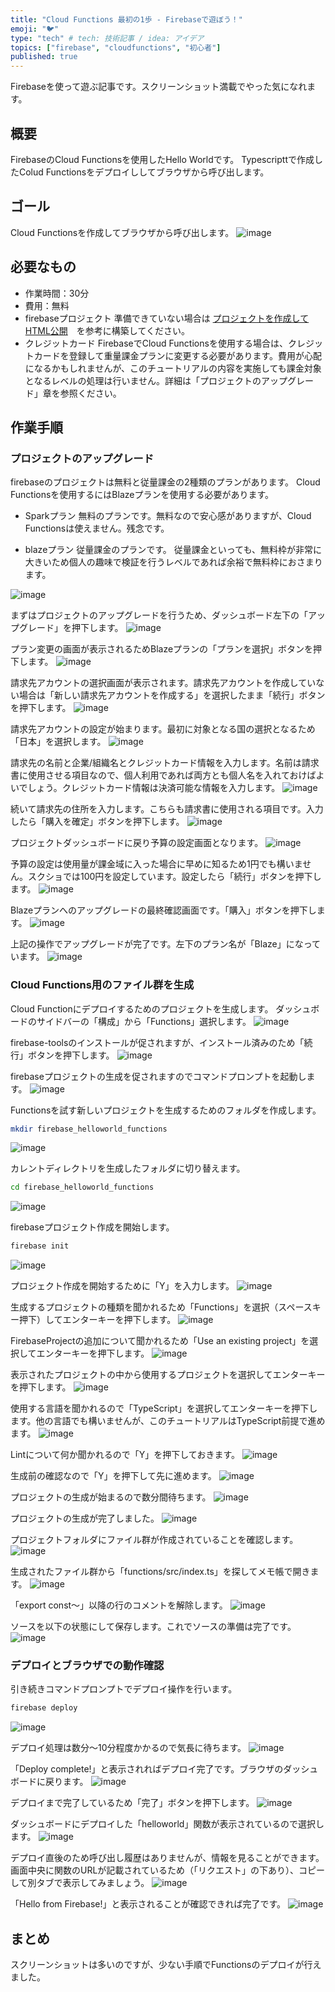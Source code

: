 ```yaml
---
title: "Cloud Functions 最初の1歩 - Firebaseで遊ぼう！"
emoji: "🐦"
type: "tech" # tech: 技術記事 / idea: アイデア
topics: ["firebase", "cloudfunctions", "初心者"]
published: true
---
```

Firebaseを使って遊ぶ記事です。スクリーンショット満載でやった気になれます。

## 概要
FirebaseのCloud Functionsを使用したHello Worldです。
Typescripttで作成したColud Functionsをデプロイししてブラウザから呼び出します。

## ゴール
Cloud Functionsを作成してブラウザから呼び出します。
![image](/images/firebase_helloworld_functions/firebase_helloworld_functions_goal.png)

## 必要なもの
- 作業時間：30分
- 費用：無料
- firebaseプロジェクト
    準備できていない場合は [プロジェクトを作成してHTML公開](https://zenn.dev/sway/articles/firebase_helloworld_hosting)　を参考に構築してください。
- クレジットカード
    FirebaseでCloud Functionsを使用する場合は、クレジットカードを登録して重量課金プランに変更する必要があります。費用が心配になるかもしれませんが、このチュートリアルの内容を実施しても課金対象となるレベルの処理は行いません。詳細は「プロジェクトのアップグレード」章を参照ください。

## 作業手順

### プロジェクトのアップグレード

firebaseのプロジェクトは無料と従量課金の2種類のプランがあります。
Cloud Functionsを使用するにはBlazeプランを使用する必要があります。

- Sparkプラン
   無料のプランです。無料なので安心感がありますが、Cloud Functionsは使えません。残念です。

- blazeプラン
   従量課金のプランです。
   従量課金といっても、無料枠が非常に大きいため個人の趣味で検証を行うレベルであれば余裕で無料枠におさまります。

![image](/images/firebase_helloworld_functions/firebase_helloworld_functions_tutorial_101.png)

まずはプロジェクトのアップグレードを行うため、ダッシュボード左下の「アップグレード」を押下します。
![image](/images/firebase_helloworld_functions/firebase_helloworld_functions_tutorial_201.png)

プラン変更の画面が表示されるためBlazeプランの「プランを選択」ボタンを押下します。
![image](/images/firebase_helloworld_functions/firebase_helloworld_functions_tutorial_202.png)

請求先アカウントの選択画面が表示されます。請求先アカウントを作成していない場合は「新しい請求先アカウントを作成する」を選択したまま「続行」ボタンを押下します。
![image](/images/firebase_helloworld_functions/firebase_helloworld_functions_tutorial_203.png)

請求先アカウントの設定が始まります。最初に対象となる国の選択となるため「日本」を選択します。
![image](/images/firebase_helloworld_functions/firebase_helloworld_functions_tutorial_204.png)

請求先の名前と企業/組織名とクレジットカード情報を入力します。名前は請求書に使用させる項目なので、個人利用であれば両方とも個人名を入れておけばよいでしょう。クレジットカード情報は決済可能な情報を入力します。
![image](/images/firebase_helloworld_functions/firebase_helloworld_functions_tutorial_205.png)

続いて請求先の住所を入力します。こちらも請求書に使用される項目です。入力したら「購入を確定」ボタンを押下します。
![image](/images/firebase_helloworld_functions/firebase_helloworld_functions_tutorial_206.png)

プロジェクトダッシュボードに戻り予算の設定画面となります。
![image](/images/firebase_helloworld_functions/firebase_helloworld_functions_tutorial_207.png)

予算の設定は使用量が課金域に入った場合に早めに知るため1円でも構いません。スクショでは100円を設定しています。設定したら「続行」ボタンを押下します。
![image](/images/firebase_helloworld_functions/firebase_helloworld_functions_tutorial_208.png)

Blazeプランへのアップグレードの最終確認画面です。「購入」ボタンを押下します。
![image](/images/firebase_helloworld_functions/firebase_helloworld_functions_tutorial_209.png)

上記の操作でアップグレードが完了です。左下のプラン名が「Blaze」になっています。
![image](/images/firebase_helloworld_functions/firebase_helloworld_functions_tutorial_210.png)

### Cloud Functions用のファイル群を生成

Cloud Functionにデプロイするためのプロジェクトを生成します。
ダッシュボードのサイドバーの「構成」から「Functions」選択します。
![image](/images/firebase_helloworld_functions/firebase_helloworld_functions_tutorial_301.png)

firebase-toolsのインストールが促されますが、インストール済みのため「続行」ボタンを押下します。
![image](/images/firebase_helloworld_functions/firebase_helloworld_functions_tutorial_302.png)

firebaseプロジェクトの生成を促されますのでコマンドプロンプトを起動します。
![image](/images/firebase_helloworld_functions/firebase_helloworld_functions_tutorial_303.png)

Functionsを試す新しいプロジェクトを生成するためのフォルダを作成します。
```bash
mkdir firebase_helloworld_functions
```
![image](/images/firebase_helloworld_functions/firebase_helloworld_functions_tutorial_304.png)

カレントディレクトリを生成したフォルダに切り替えます。
```bash
cd firebase_helloworld_functions
```
![image](/images/firebase_helloworld_functions/firebase_helloworld_functions_tutorial_305.png)

firebaseプロジェクト作成を開始します。
```bash
firebase init
```
![image](/images/firebase_helloworld_functions/firebase_helloworld_functions_tutorial_306.png)

プロジェクト作成を開始するために「Y」を入力します。
![image](/images/firebase_helloworld_functions/firebase_helloworld_functions_tutorial_307.png)

生成するプロジェクトの種類を聞かれるため「Functions」を選択（スペースキー押下）してエンターキーを押下します。
![image](/images/firebase_helloworld_functions/firebase_helloworld_functions_tutorial_308.png)

FirebaseProjectの追加について聞かれるため「Use an existing project」を選択してエンターキーを押下します。
![image](/images/firebase_helloworld_functions/firebase_helloworld_functions_tutorial_309.png)

表示されたプロジェクトの中から使用するプロジェクトを選択してエンターキーを押下します。
![image](/images/firebase_helloworld_functions/firebase_helloworld_functions_tutorial_310.png)

使用する言語を聞かれるので「TypeScript」を選択してエンターキーを押下します。他の言語でも構いませんが、このチュートリアルはTypeScript前提で進めます。
![image](/images/firebase_helloworld_functions/firebase_helloworld_functions_tutorial_311.png)

Lintについて何か聞かれるので「Y」を押下しておきます。
![image](/images/firebase_helloworld_functions/firebase_helloworld_functions_tutorial_312.png)

生成前の確認なので「Y」を押下して先に進めます。
![image](/images/firebase_helloworld_functions/firebase_helloworld_functions_tutorial_313.png)

プロジェクトの生成が始まるので数分間待ちます。
![image](/images/firebase_helloworld_functions/firebase_helloworld_functions_tutorial_314.png)

プロジェクトの生成が完了しました。
![image](/images/firebase_helloworld_functions/firebase_helloworld_functions_tutorial_315.png)

プロジェクトフォルダにファイル群が作成されていることを確認します。
![image](/images/firebase_helloworld_functions/firebase_helloworld_functions_tutorial_316.png)

生成されたファイル群から「functions/src/index.ts」を探してメモ帳で開きます。
![image](/images/firebase_helloworld_functions/firebase_helloworld_functions_tutorial_317.png)

「export const～」以降の行のコメントを解除します。
![image](/images/firebase_helloworld_functions/firebase_helloworld_functions_tutorial_318.png)

ソースを以下の状態にして保存します。これでソースの準備は完了です。
![image](/images/firebase_helloworld_functions/firebase_helloworld_functions_tutorial_319.png)

### デプロイとブラウザでの動作確認

引き続きコマンドプロンプトでデプロイ操作を行います。
```bash
firebase deploy
```
![image](/images/firebase_helloworld_functions/firebase_helloworld_functions_tutorial_401.png)

デプロイ処理は数分～10分程度かかるので気長に待ちます。
![image](/images/firebase_helloworld_functions/firebase_helloworld_functions_tutorial_402.png)

「Deploy complete!」と表示されればデプロイ完了です。ブラウザのダッシュボードに戻ります。
![image](/images/firebase_helloworld_functions/firebase_helloworld_functions_tutorial_403.png)

デプロイまで完了しているため「完了」ボタンを押下します。
![image](/images/firebase_helloworld_functions/firebase_helloworld_functions_tutorial_404.png)

ダッシュボードにデプロイした「helloworld」関数が表示されているので選択します。
![image](/images/firebase_helloworld_functions/firebase_helloworld_functions_tutorial_405.png)

デプロイ直後のため呼び出し履歴はありませんが、情報を見ることができます。画面中央に関数のURLが記載されているため（「リクエスト」の下あり）、コピーして別タブで表示してみましょう。
![image](/images/firebase_helloworld_functions/firebase_helloworld_functions_tutorial_406.png)

「Hello from  Firebase!」と表示されることが確認できれば完了です。
![image](/images/firebase_helloworld_functions/firebase_helloworld_functions_tutorial_407.png)

## まとめ
スクリーンショットは多いのですが、少ない手順でFunctionsのデプロイが行えました。
